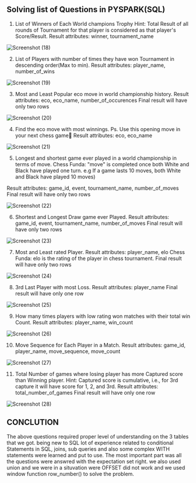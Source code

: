 
## Solving list of Questions in PYSPARK(SQL)

1. List of Winners of Each World champions Trophy Hint: Total Result of all rounds of Tournament for that player is considered as that player's
Score/Result. Result attributes: winner, tournament_name

![Screenshot (18)](https://user-images.githubusercontent.com/98254459/195666334-69a31b36-372e-45b2-ae33-4c5165c49aeb.png)

2. List of Players with number of times they have won Tournament in descending order(Max to min).
Result attributes: player_name, number_of_wins

![Screenshot (19)](https://user-images.githubusercontent.com/98254459/195666337-cfeacff5-b672-4ac0-8e14-47e8883cf592.png)

3. Most and Least Popular eco move in world championship history.
Result attributes: eco, eco_name, number_of_occurences Final result will have only two rows

![Screenshot (20)](https://user-images.githubusercontent.com/98254459/195666339-b813426d-ba07-4567-ad9b-4114d5c0294b.png)

4. Find the eco move with most winnings.
Ps. Use this opening move in your next chess game🙂 Result attributes: eco, eco_name

![Screenshot (21)](https://user-images.githubusercontent.com/98254459/195666342-54618411-f354-461f-aafa-c5a212ec8d66.png)

5. Longest and shortest game ever played in a world championship in terms of move.
Chess Funda: "move" is completed once both White and Black have played one turn. e.g If a game lasts 10 moves, both White and Black have played 10 moves)

Result attributes: game_id, event, tournament_name, number_of_moves Final result will have only two rows

![Screenshot (22)](https://user-images.githubusercontent.com/98254459/195666343-f143b7d4-f8c0-4c63-ba75-585e10a08b6f.png)

6. Shortest and Longest Draw game ever Played.
Result attributes: game_id, event, tournament_name, number_of_moves Final result will have only two rows

![Screenshot (23)](https://user-images.githubusercontent.com/98254459/195666346-51519d21-212a-4690-a0fc-604758b88e3c.png)

7. Most and Least rated Player.
Result attributes: player_name, elo Chess Funda: elo is the rating of the player in chess tournament. Final result will have only two rows

![Screenshot (24)](https://user-images.githubusercontent.com/98254459/195666347-a37748c1-79bb-4ec5-b3d7-95123cc70573.png)

8. 3rd Last Player with most Loss.
Result attributes: player_name Final result will have only one row

![Screenshot (25)](https://user-images.githubusercontent.com/98254459/195666351-2274f7f2-be82-490c-8bfa-dea0405046ce.png)

9. How many times players with low rating won matches with their total win Count.
Result attributes: player_name, win_count

![Screenshot (26)](https://user-images.githubusercontent.com/98254459/195666353-44859c03-b62e-44b7-9c5e-aa2a4b923906.png)

10. Move Sequence for Each Player in a Match.
Result attributes: game_id, player_name, move_sequence, move_count

![Screenshot (27)](https://user-images.githubusercontent.com/98254459/195666354-acf7b224-51b5-4208-a1fd-43febbcbd755.png)

11. Total Number of games where losing player has more Captured score than Winning player.
Hint: Captured score is cumulative, i.e., for 3rd capture it will have score for 1, 2, and 3rd. Result attributes: total_number_of_games Final result will have only one row

![Screenshot (28)](https://user-images.githubusercontent.com/98254459/195666357-f31b577c-e905-4f49-988a-fd2c4a0cd809.png)


## CONCLUTION

The above questions required proper level of understanding on the 3 tables that we got. being new to SQL lot of experience related to conditional Statements in SQL, joins, sub queries and also some complex WITH statements were learned and put to use. The most important part was all the questions were answred with the expectation set right. we also used union and we were in a situvation were OFFSET did not work and we used window function row_number() to solve the problem.